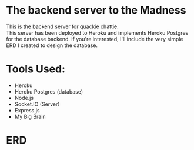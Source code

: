 # The backend server to the Madness
This is the backend server for quackie chattie.  
This server has been deployed to Heroku and implements Heroku Postgres for the database backend.
If you're interested, I'll include the very simple ERD I created to design the database.

# Tools Used:
- Heroku
- Heroku Postgres (database)
- Node.js
- Socket.IO (Server)
- Express.js
- My Big Brain

# ERD

